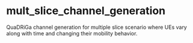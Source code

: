 # mult_slice_channel_generation
QuaDRiGa channel generation for multiple slice scenario where UEs vary along with time and changing their mobility behavior.
